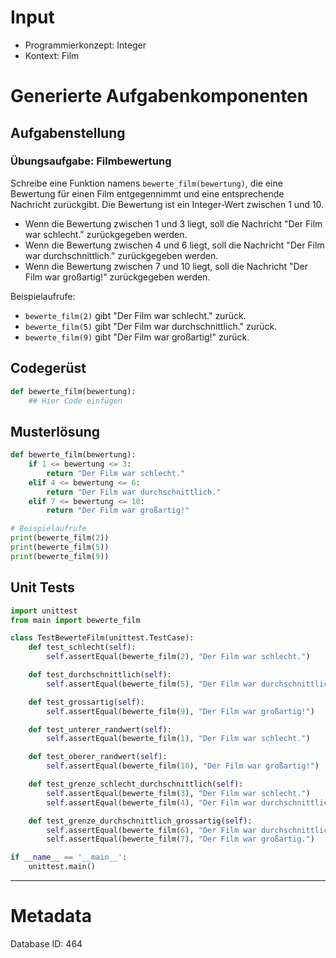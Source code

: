 # Input
- Programmierkonzept: Integer
- Kontext: Film

# Generierte Aufgabenkomponenten
## Aufgabenstellung
### Übungsaufgabe: Filmbewertung

Schreibe eine Funktion namens `bewerte_film(bewertung)`, die eine Bewertung für einen Film entgegennimmt und eine entsprechende Nachricht zurückgibt. Die Bewertung ist ein Integer-Wert zwischen 1 und 10.

- Wenn die Bewertung zwischen 1 und 3 liegt, soll die Nachricht "Der Film war schlecht." zurückgegeben werden.
- Wenn die Bewertung zwischen 4 und 6 liegt, soll die Nachricht "Der Film war durchschnittlich." zurückgegeben werden.
- Wenn die Bewertung zwischen 7 und 10 liegt, soll die Nachricht "Der Film war großartig!" zurückgegeben werden.

Beispielaufrufe:
- `bewerte_film(2)` gibt "Der Film war schlecht." zurück.
- `bewerte_film(5)` gibt "Der Film war durchschnittlich." zurück.
- `bewerte_film(9)` gibt "Der Film war großartig!" zurück.

## Codegerüst
```python
def bewerte_film(bewertung):
    ## Hier Code einfügen
```

## Musterlösung
```python
def bewerte_film(bewertung):
    if 1 <= bewertung <= 3:
        return "Der Film war schlecht."
    elif 4 <= bewertung <= 6:
        return "Der Film war durchschnittlich."
    elif 7 <= bewertung <= 10:
        return "Der Film war großartig!"

# Beispielaufrufe
print(bewerte_film(2))
print(bewerte_film(5))
print(bewerte_film(9))
```

## Unit Tests
```python
import unittest
from main import bewerte_film

class TestBewerteFilm(unittest.TestCase):
    def test_schlecht(self):
        self.assertEqual(bewerte_film(2), "Der Film war schlecht.")

    def test_durchschnittlich(self):
        self.assertEqual(bewerte_film(5), "Der Film war durchschnittlich.")

    def test_grossartig(self):
        self.assertEqual(bewerte_film(9), "Der Film war großartig!")

    def test_unterer_randwert(self):
        self.assertEqual(bewerte_film(1), "Der Film war schlecht.")

    def test_oberer_randwert(self):
        self.assertEqual(bewerte_film(10), "Der Film war großartig!")

    def test_grenze_schlecht_durchschnittlich(self):
        self.assertEqual(bewerte_film(3), "Der Film war schlecht.")
        self.assertEqual(bewerte_film(4), "Der Film war durchschnittlich.")

    def test_grenze_durchschnittlich_grossartig(self):
        self.assertEqual(bewerte_film(6), "Der Film war durchschnittlich.")
        self.assertEqual(bewerte_film(7), "Der Film war großartig.")

if __name__ == '__main__':
    unittest.main()
```
___
# Metadata
Database ID: 464
